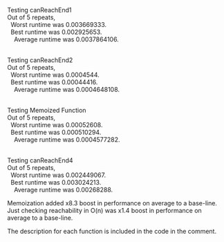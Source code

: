 Testing canReachEnd1 <br />
Out of 5 repeats, <br />
&nbsp; Worst runtime was 0.003669333.<br /> 
&nbsp; Best runtime was 0.002925653.<br />
&nbsp; &nbsp;  Average runtime was 0.0037864106.<br />
<br />

Testing canReachEnd2 <br />
Out of 5 repeats, <br />
&nbsp; Worst runtime was 0.0004544. <br /> 
&nbsp; Best runtime was 0.00044416. <br />
&nbsp; &nbsp;  Average runtime was 0.0004648108. <br />
<br />

Testing Memoized Function <br />
Out of 5 repeats, <br /> 
&nbsp; Worst runtime was 0.00052608. <br /> 
&nbsp; Best runtime was 0.000510294. <br />
&nbsp; &nbsp; Average runtime was 0.0004577282. <br />
<br />

Testing canReachEnd4 <br />
Out of 5 repeats, <br />
&nbsp; Worst runtime was 0.002449067. <br /> 
&nbsp; Best runtime was 0.003024213. <br />
&nbsp; &nbsp;  Average runtime was 0.00268288. <br />


Memoization added x8.3 boost in performance on average to a base-line. <br />
Just checking reachability in O(n) was x1.4 boost in performance on average to a base-line. <br />

The description for each function is included in the code in the comment. 
